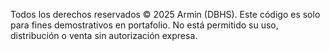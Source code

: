 Todos los derechos reservados © 2025 Armin (DBHS).
Este código es solo para fines demostrativos en portafolio.
No está permitido su uso, distribución o venta sin autorización expresa.
